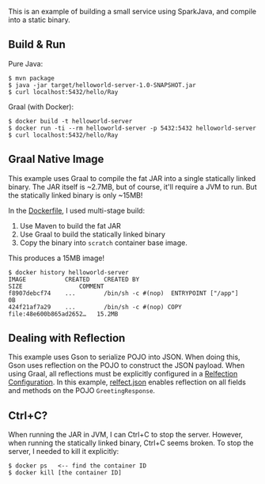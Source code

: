 This is an example of building a small service using SparkJava, and compile into a static binary.

## Build & Run

Pure Java:
```
$ mvn package
$ java -jar target/helloworld-server-1.0-SNAPSHOT.jar
$ curl localhost:5432/hello/Ray
```

Graal (with Docker):
```
$ docker build -t helloworld-server
$ docker run -ti --rm helloworld-server -p 5432:5432 helloworld-server
$ curl localhost:5432/hello/Ray
```

## Graal Native Image
This example uses Graal to compile the fat JAR into a single statically linked binary.
The JAR itself is ~2.7MB, but of course, it'll require a JVM to run. But the statically linked binary is only ~15MB!

In the [Dockerfile](Dockerfile), I used multi-stage build:
1. Use Maven to build the fat JAR
1. Use Graal to build the statically linked binary
1. Copy the binary into `scratch` container base image.

This produces a 15MB image!

```
$ docker history helloworld-server
IMAGE           CREATED    CREATED BY                                      SIZE                COMMENT
f8907debcf74    ...        /bin/sh -c #(nop)  ENTRYPOINT ["/app"]          0B                  
424f21af7a29    ...        /bin/sh -c #(nop) COPY file:48e600b865ad2652…   15.2MB
```

## Dealing with Reflection
This example uses Gson to serialize POJO into JSON. When doing this, Gson uses reflection on the POJO to construct the JSON payload. When using Graal, all reflections must be explicitly configured in a [Relfection Configuration](https://github.com/oracle/graal/blob/master/substratevm/REFLECTION.md). In this example, [relfect.json](graal/reflect.json) enables reflection on all fields and methods on the POJO `GreetingResponse`.

## Ctrl+C?
When running the JAR in JVM, I can Ctrl+C to stop the server. However, when running the statically linked binary, Ctrl+C seems broken. To stop the server, I needed to kill it explicitly:

```
$ docker ps   <-- find the container ID
$ docker kill [the container ID]
```
